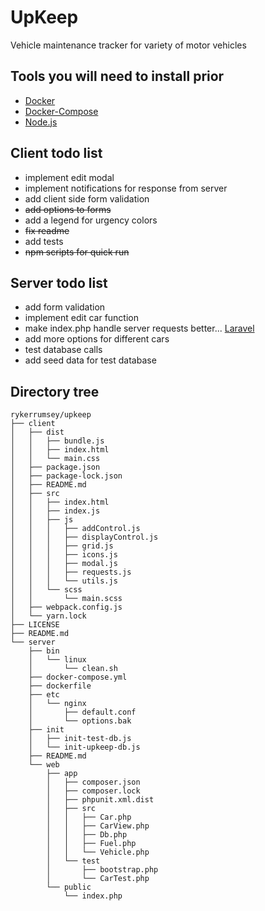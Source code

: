 # UpKeep
Vehicle maintenance tracker for variety of motor vehicles

## Tools you will need to install prior

* [Docker](https://www.docker.com/community-edition#/download)
* [Docker-Compose](https://docs.docker.com/compose/install/)
* [Node.js](https://nodejs.org/en/download/)

## Client todo list

* implement edit modal
* implement notifications for response from server
* add client side form validation
* ~~add options to forms~~ 
* add a legend for urgency colors
* ~~fix readme~~
* add tests
* ~~npm scripts for quick run~~

## Server todo list

* add form validation
* implement edit car function
* make index.php handle server requests better... [Laravel](https://laravel.com/)
* add more options for different cars
* test database calls
* add seed data for test database

## Directory tree

```
rykerrumsey/upkeep
├── client
│   ├── dist
│   │   ├── bundle.js
│   │   ├── index.html
│   │   └── main.css
│   ├── package.json
│   ├── package-lock.json
│   ├── README.md
│   ├── src
│   │   ├── index.html
│   │   ├── index.js
│   │   ├── js
│   │   │   ├── addControl.js
│   │   │   ├── displayControl.js
│   │   │   ├── grid.js
│   │   │   ├── icons.js
│   │   │   ├── modal.js
│   │   │   ├── requests.js
│   │   │   └── utils.js
│   │   └── scss
│   │       └── main.scss
│   ├── webpack.config.js
│   └── yarn.lock
├── LICENSE
├── README.md
└── server
    ├── bin
    │   └── linux
    │       └── clean.sh
    ├── docker-compose.yml
    ├── dockerfile
    ├── etc
    │   └── nginx
    │       ├── default.conf
    │       └── options.bak
    ├── init
    │   ├── init-test-db.js
    │   └── init-upkeep-db.js
    ├── README.md
    └── web
        ├── app
        │   ├── composer.json
        │   ├── composer.lock
        │   ├── phpunit.xml.dist
        │   ├── src
        │   │   ├── Car.php
        │   │   ├── CarView.php
        │   │   ├── Db.php
        │   │   ├── Fuel.php
        │   │   └── Vehicle.php
        │   └── test
        │       ├── bootstrap.php
        │       └── CarTest.php
        └── public
            └── index.php
```
